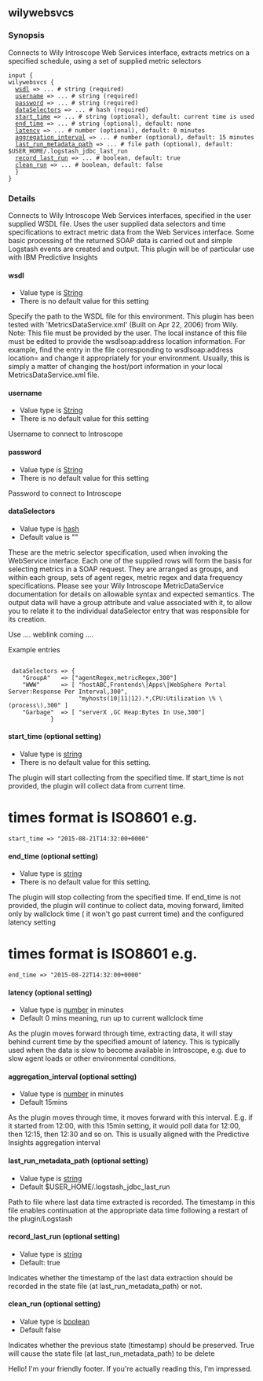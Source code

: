 <html>
<head>
<meta charset="UTF-8">
<title>Logstash for SCAPI - input wilywebsvcs</title>
<link rel="stylesheet" href="http://logstash.net/style.css">
</head>
<body>
<div class="container">
<div class="header">

<!--main content goes here, yo!-->
<div class="content_wrapper">
<h2>wilywebsvcs</h2>
<h3> Synopsis </h3>
Connects to Wily Introscope Web Services interface, extracts metrics on a specified schedule, using a set of supplied metric selectors
<pre><code>input {
wilywebsvcs {
  <a href="#wsdl">wsdl</a> => ... # string (required)
  <a href="#username">username</a> => ... # string (required)
  <a href="#password">password</a> => ... # string (required)
  <a href="#dataSelectors">dataSelectors</a> => ... # hash (required)
  <a href="#start_time">start_time</a> => ... # string (optional), default: current time is used
  <a href="#end_time">end_time</a> => ... # string (optional), default: none
  <a href="#latency">latency</a> => ... # number (optional), default: 0 minutes
  <a href="#aggregation_interval">aggregation_interval</a> => ... # number (optional), default: 15 minutes
  <a href="#last_run_metadata_path">last_run_metadata_path</a> => ... # file path (optional), default: $USER_HOME/.logstash_jdbc_last_run
  <a href="#record_last_run">record_last_run</a> => ... # boolean, default: true
  <a href="#clean_run">clean_run</a> => ... # boolean, default: false
  }
}
</code></pre>
<h3> Details </h3>
Connects to Wily Introscope Web Services interfaces, specified in the user supplied WSDL file. Uses the user supplied data selectors and time specifications to extract metric data from the Web Services interface. Some basic processing of the returned SOAP data is carried out and simple Logstash events are created and output. This plugin will be of particular use with IBM Predictive Insights
<h4>
<a name="wsdl">
wsdl
</a>
</h4>
<ul>
<li> Value type is <a href="https://www.elastic.co/guide/en/logstash/current/configuration-file-structure.html#string">String</a> </li>
<li> There is no default value for this setting </li>
</ul>
<p>Specify the path to the WSDL file for this environment. This plugin has been tested with 'MetricsDataService.xml' (Built on Apr 22, 2006)  from Wily. Note: This file must be provided by the user. The local instance of this file must be edited to provide the wsdlsoap:address location information. For example, find the entry in the file corresponding to wsdlsoap:address location=   and change it appropriately for your environment. Usually, this is simply a matter of changing the host/port information in your local MetricsDataService.xml file.
</p>
<h4>
<a name="username">
username
</a>
</h4>
<ul>
<li> Value type is <a href="https://www.elastic.co/guide/en/logstash/current/configuration-file-structure.html#string">String</a> </li>
<li> There is no default value for this setting</li>
</ul>
<p>
Username to connect to Introscope
</p>
<h4>
<a name="password">
password
</a>
</h4>
<ul>
<li> Value type is <a href="https://www.elastic.co/guide/en/logstash/current/configuration-file-structure.html#string">String</a> </li>
<li> There is no default value for this setting</li>
</ul>
<p>
Password to connect to Introscope
</p>
<h4>
<a name="dataSelectors">
dataSelectors
</a>
</h4>
<ul>
<li> Value type is <a href="https://www.elastic.co/guide/en/logstash/current/configuration-file-structure.html#hash">hash</a> </li>
<li> Default value is "" </li>
</ul>
<p>
These are the metric selector specification, used when invoking the WebService interface. Each one of the supplied rows will form the basis for selecting metrics in a SOAP request. They are arranged as groups, and within each group, sets of agent regex, metric regex and data frequency specifications. Please see your Wily Introscope MetricDataService documentation for details on allowable syntax and expected semantics. The output data will have a group attribute and value associated with it, to allow you to relate it to the individual dataSelector entry that was responsible for its creation.
<p>Use
  .... weblink coming .... 
<p>Example entries</p>
<pre><code>
 dataSelectors => {
    "GroupA"   => ["agentRegex,metricRegex,300"]
    "WWW"      => [ "hostABC,Frontends\|Apps\|WebSphere Portal Server:Response Per Interval,300",
                    "myhosts(10|11|12).*,CPU:Utilization \% \(process\),300" ]
    "Garbage"  => [ "serverX ,GC Heap:Bytes In Use,300"]
            }
</code></pre>
</p>
<h4>
<a name="start_time">
start_time (optional setting)
</a>
</h4>
<ul>
<li> Value type is <a href="https://www.elastic.co/guide/en/logstash/current/configuration-file-structure.html#string">string</a> </li>
<li> There is no default value for this setting. </li>
</ul>
<p>
The plugin will start collecting from the specified time.  If start_time is not provided, the plugin will collect data from current time.

   # times format is  ISO8601 e.g.
<code>start_time => "2015-08-21T14:32:00+0000"</code>
</p>

<h4>
<a name="end_time">
end_time (optional setting)
</a>
</h4>
<ul>
<li> Value type is <a href="https://www.elastic.co/guide/en/logstash/current/configuration-file-structure.html#string">string</a> </li>
<li> There is no default value for this setting. </li>
</ul>
<p>
The plugin will stop collecting from the specified time.  If end_time is not provided, the plugin will continue to collect data, moving forward, limited only by wallclock time ( it won't go past current time) and the configured latency setting

   # times format is  ISO8601 e.g.
<code>end_time => "2015-08-22T14:32:00+0000"</code>
</p>
<h4>
<a name="latency">
latency (optional setting)
</a>
</h4>
<ul>
<li> Value type is <a href="https://www.elastic.co/guide/en/logstash/current/configuration-file-structure.html#number">number</a> in minutes </li>
<li> Default 0 mins meaning, run up to current wallclock time</li>
</ul>
<p>
As the plugin moves forward through time, extracting data, it will stay behind current time by the specified amount of latency. This is typically used when the data is slow to become available in Introscope, e.g. due to slow agent loads or other environmental conditions.
</p>

<h4>
<a name="aggregation_interval">
aggregation_interval (optional setting)
</a>
</h4>
<ul>
<li> Value type is <a href="https://www.elastic.co/guide/en/logstash/current/configuration-file-structure.html#number">number</a> in minutes </li>
<li> Default 15mins </li>
</ul>
<p>
As the plugin moves through time, it moves forward with this interval. E.g. if it started from 12:00, with this 15min setting, it would poll data for 12:00, then 12:15, then 12:30 and so on. This is usually aligned with the Predictive Insights aggregation interval
</p>

<h4>
<a name="last_run_metadata_path">
last_run_metadata_path (optional setting)
</a>
</h4>
<ul>
<li> Value type is <a href="https://www.elastic.co/guide/en/logstash/current/configuration-file-structure.html#string">string</a></li>
<li> Default $USER_HOME/.logstash_jdbc_last_run </li>
</ul>
<p>
Path to file where last data time extracted is recorded. The timestamp in this file enables continuation at the appropriate data time following a restart of the plugin/Logstash
</p>

<h4>
<a name="record_last_run">
record_last_run (optional setting)
</a>
</h4>
<ul>
<li> Value type is <a href="https://www.elastic.co/guide/en/logstash/current/configuration-file-structure.html#string">string</a></li>
<li> Default: true </li>
</ul>
<p>
Indicates whether the timestamp of the last data extraction should be recorded in the state file (at last_run_metadata_path) or not.
</p>


<h4>
<a name="clean_run">
clean_run (optional setting)
</a>
</h4>
<ul>
<li> Value type is <a href="https://www.elastic.co/guide/en/logstash/current/configuration-file-structure.html#boolean">boolean</a></li>
<li> Default false</li>
</ul>
<p>
Indicates whether the previous state (timestamp) should be preserved. True will cause the state file (at last_run_metadata_path) to be delete
</p>




</div>
<!--closes main container div-->
<div class="clear">
</div>
<div class="footer">
<p>
Hello! I'm your friendly footer. If you're actually reading this, I'm impressed.
</p>
</div>
<noscript>
<div style="display:inline;">
<img height="1" width="1" style="border-style:none;" alt="" src="//googleads.g.doubleclick.net/pagead/viewthroughconversion/985891458/?value=0&amp;guid=ON&amp;script=0"/>
</div>
</noscript>
<script src="/js/patch.js?1.4.2"></script>
</body>
</html>

